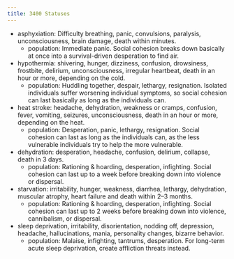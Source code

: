 ```yaml
---
title: 3400 Statuses
---
```

- asphyxiation: Difficulty breathing, panic, convulsions, paralysis, unconsciousness, brain damage, death within minutes.
	- population: Immediate panic. Social cohesion breaks down basically at once into a survival-driven desperation to find air.
- hypothermia: shivering, hunger, dizziness, confusion, drowsiness, frostbite, delirium, unconsciousness, irregular heartbeat, death in an hour or more, depending on the cold.
	- population: Huddling together, despair, lethargy, resignation. Isolated individuals suffer worsening individual symptoms, so social cohesion can last basically as long as the individuals can.
- heat stroke: headache, dehydration, weakness or cramps, confusion, fever, vomiting, seizures, unconsciousness, death in an hour or more, depending on the heat.
	- population: Desperation, panic, lethargy, resignation. Social cohesion can last as long as the individuals can, as the less vulnerable individuals try to help the more vulnerable.
- dehydration: desperation, headache, confusion, delirium, collapse, death in 3 days.
	- population: Rationing & hoarding, desperation, infighting. Social cohesion can last up to a week before breaking down into violence or dispersal.
- starvation: irritability, hunger, weakness, diarrhea, lethargy, dehydration, muscular atrophy, heart failure and death within 2–3 months.
	- population: Rationing & hoarding, desperation, infighting. Social cohesion can last up to 2 weeks before breaking down into violence, cannibalism, or dispersal.
- sleep deprivation, irritability, disorientation, nodding off, depression, headache, hallucinations, mania, personality changes, bizarre behavior.
	- population: Malaise, infighting, tantrums, desperation. For long-term acute sleep deprivation, create affliction threats instead.
